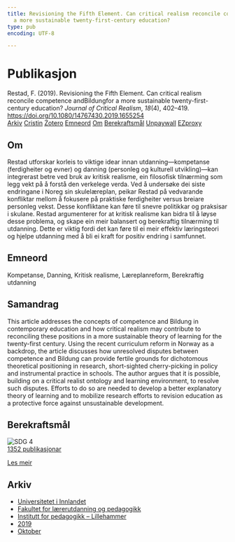 ```yaml
---
title: Revisioning the Fifth Element. Can critical realism reconcile competence andBildungfor
  a more sustainable twenty-first-century education?
type: pub
encoding: UTF-8

---
```

<h1>Publikasjon</h1>
<article id="csl-bib-container-NA5SUWK2" class="csl-bib-container">
  <div class="csl-bib-body"> <div class="csl-entry">Restad, F. (2019). Revisioning the Fifth Element. Can critical realism reconcile competence andBildungfor a more sustainable twenty-first-century education? <i>Journal of Critical Realism</i>, <i>18</i>(4), 402–419. <a href="https://doi.org/10.1080/14767430.2019.1655254">https://doi.org/10.1080/14767430.2019.1655254</a></div> </div>
  <div class="csl-bib-buttons">
    <a href="#taxonomy-article-NA5SUWK2" alt="archive" class="csl-bib-button">Arkiv</a>
    <a href="https://app.cristin.no/results/show.jsf?id=1739715" alt="Cristin" class="csl-bib-button">Cristin</a>
    <a href="http://zotero.org/groups/5881554/items/NA5SUWK2" alt="Zotero" class="csl-bib-button">Zotero</a>
    <a href="#keywords-article-NA5SUWK2" alt="keywords" class="csl-bib-button">Emneord</a>
    <a href="#about-article-NA5SUWK2" alt="about_pub" class="csl-bib-button">Om</a>
    <a href="#sdg-article-NA5SUWK2" alt="sdg" class="csl-bib-button">Berekraftsmål</a>
    <a href="https://doi.org/10.1080/14767430.2019.1655254" alt="Unpaywall" class="csl-bib-button">Unpaywall</a>
    <a href="https://doi.org/10.1080/14767430.2019.1655254" alt="EZproxy" class="csl-bib-button">EZproxy</a>
  </div>
  <div id="csl-bib-meta-container-NA5SUWK2"></div>
</article>
<div id="csl-bib-meta-NA5SUWK2" class="csl-bib-meta">
  <article id="about-article-NA5SUWK2" class="about_pub-article">
    <h1>Om</h1>
    Restad utforskar korleis to viktige idear innan utdanning—kompetanse (ferdigheiter og evner) og danning (personleg og kulturell utvikling)—kan integrerast betre ved bruk av kritisk realisme, ein filosofisk tilnærming som legg vekt på å forstå den verkelege verda. Ved å undersøke dei siste endringane i Noreg sin skulelæreplan, peikar Restad på vedvarande konfliktar mellom å fokusere på praktiske ferdigheiter versus breiare personleg vekst. Desse konfliktane kan føre til snevre politikkar og praksisar i skulane. Restad argumenterer for at kritisk realisme kan bidra til å løyse desse problema, og skape ein meir balansert og berekraftig tilnærming til utdanning. Dette er viktig fordi det kan føre til ei meir effektiv læringsteori og hjelpe utdanning med å bli ei kraft for positiv endring i samfunnet.
  </article>
  <article id="keywords-article-NA5SUWK2" class="keywords-article">
    <h1>Emneord</h1>
    Kompetanse, Danning, Kritisk realisme, Læreplanreform, Berekraftig utdanning
  </article>
  <article id="abstract-article-NA5SUWK2" class="abstract-article">
    <h1>Samandrag</h1>
    This article addresses the concepts of competence and Bildung in contemporary education and how critical realism may contribute to reconciling these positions in a more sustainable theory of learning for the twenty-first century. Using the recent curriculum reform in Norway as a backdrop, the article discusses how unresolved disputes between competence and Bildung can provide fertile grounds for dichotomous theoretical positioning in research, short-sighted cherry-picking in policy and instrumental practice in schools. The author argues that it is possible, building on a critical realist ontology and learning environment, to resolve such disputes. Efforts to do so are needed to develop a better explanatory theory of learning and to mobilize research efforts to revision education as a protective force against unsustainable development.
  </article>
  <article id="sdg-article-NA5SUWK2" class="sdg-article">
    <h1>Berekraftsmål</h1>
    <div class="sdg-container"><div id="sdg4" class="sdg">
        <img src="{{< params subfolder >}}images/sdg/sdg04_nn.png" class="image" alt="SDG 4">
        <div class="sdg-overlay">
          <a href="/nn/archive/?key=?sdg=4#archive" class="sdg-publication-count"><span>1352</span> publikasjonar</a>
          <p><a href="https://fn.no/om-fn/fns-baerekraftsmaal/god-utdanning?lang=nno-NO" class="sdg-read-more">Les meir</a></p>
        </div>
      </div></div>
  </article>
  <article id="taxonomy-article-NA5SUWK2" class="taxonomy-article">
    <h1>Arkiv</h1>
    <ul>
      <li>
        <a href="/nn/archive/?key=3DCRN523">Universitetet i Innlandet</a>
      </li>
      <li>
        <a href="/nn/archive/?key=WYNZA47F">Fakultet for lærerutdanning og pedagogikk</a>
      </li>
      <li>
        <a href="/nn/archive/?key=L8MA547R">Institutt for pedagogikk – Lillehammer</a>
      </li>
      <li>
        <a href="/nn/archive/?key=GVCKFHWP">2019</a>
      </li>
      <li>
        <a href="/nn/archive/?key=4TPVM73B">Oktober</a>
      </li>
    </ul>
  </article>
</div>
